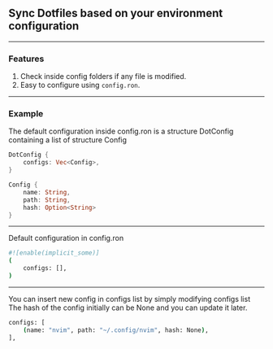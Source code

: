 ## Sync Dotfiles based on your environment configuration
---

### Features
1. Check inside config folders if any file is modified.
2. Easy to configure using `config.ron`.
---

### Example
The default configuration inside config.ron is a structure DotConfig containing a list of structure Config
```rust
DotConfig {
    configs: Vec<Config>,
}

Config {
    name: String,
    path: String,
    hash: Option<String>
}
```
---

Default configuration in config.ron
```bash
#![enable(implicit_some)]
(
    configs: [],
)
```
---

You can insert new config in configs list by simply modifying configs list
The hash of the config initially can be None and you can update it later.
```bash
configs: [
    (name: "nvim", path: "~/.config/nvim", hash: None),
],
```
